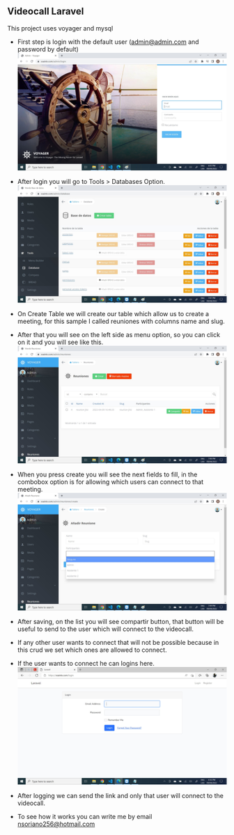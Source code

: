 ## Videocall Laravel
This project uses voyager and mysql
- First step is login with the default user (admin@admin.com and password by default)
![](travellist/images/main.jpg)

- After login you will go to Tools > Databases Option.
![](travellist/images/create-table.jpg)

- On Create Table we will create our table which allow us to create a meeting, for this sample I called reuniones with columns name and slug.

- After that you will see on the left side as menu option, so you can click on it and you will see like this.
![](travellist/images/list-meets.jpg)

- When you press create you will see the next fields to fill, in the combobox option is for allowing which users can connect to that meeting.
![](travellist/images/new-meet.jpg)

- After saving, on the list you will see compartir button, that button will be useful to send to the user which will connect to the videocall.
- If any other user wants to connect that will not be possible because in this crud we set which ones are allowed to connect.
- If the user wants to connect he can logins here.
![](travellist/images/other-user.jpg)
- After logging we can send the link and only that user will connect to the videocall.
- To see how it works you can write me by email nsoriano256@hotmail.com
